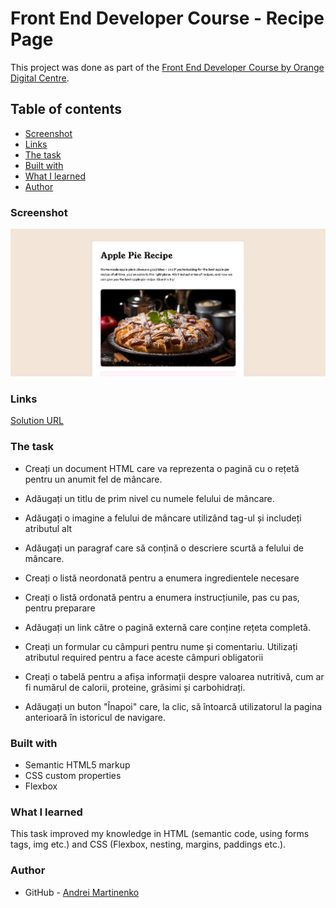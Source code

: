 # Front End Developer Course - Recipe Page

This project was done as part of the [Front End Developer Course by Orange Digital Centre](https://digitalcenter.orange.md/).

## Table of contents
- [Screenshot](#screenshot)
- [Links](#links)
- [The task](#the-task)
- [Built with](#built-with)
- [What I learned](#what-i-learned)
- [Author](#author)

### Screenshot

![](./images/screenshot.png)

### Links

[Solution URL](https://axinitm.github.io/Orange-DC-Recipe-page/)

### The task

- Creați un document HTML care va reprezenta o pagină cu o rețetă pentru un anumit fel de mâncare.

- Adăugați un titlu de prim nivel cu numele felului de mâncare.

- Adăugați o imagine a felului de mâncare utilizând tag-ul <i-m-g> și includeți atributul alt

- Adăugați un paragraf care să conțină o descriere scurtă a felului de mâncare.

- Creați o listă neordonată pentru a enumera ingredientele necesare

- Creați o listă ordonată pentru a enumera instrucțiunile, pas cu pas, pentru preparare

- Adăugați un link către o pagină externă care conține rețeta completă.

- Creați un formular cu câmpuri pentru nume și comentariu. Utilizați atributul required pentru a face aceste câmpuri obligatorii 

- Creați o tabelă pentru a afișa informații despre valoarea nutritivă, cum ar fi numărul de calorii, proteine, grăsimi și carbohidrați.

- Adăugați un buton "Înapoi" care, la clic, să întoarcă utilizatorul la pagina anterioară în istoricul de navigare.

### Built with

- Semantic HTML5 markup
- CSS custom properties
- Flexbox

### What I learned

This task improved my knowledge in HTML (semantic code, using forms tags, img etc.) and CSS (Flexbox, nesting, margins, paddings etc.).

### Author

- GitHub - [Andrei Martinenko](https://github.com/AxinitM)
